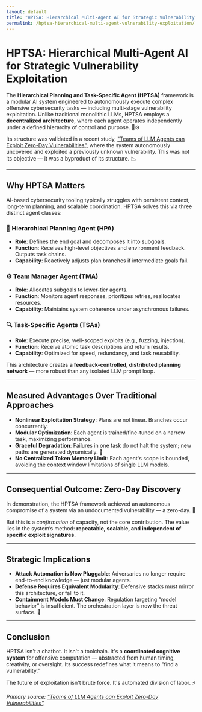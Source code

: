 ```yaml
---
layout: default  
title: "HPTSA: Hierarchical Multi-Agent AI for Strategic Vulnerability Exploitation"  
permalink: /hptsa-hierarchical-multi-agent-vulnerability-exploitation/  
---
```


# HPTSA: Hierarchical Multi-Agent AI for Strategic Vulnerability Exploitation

The **Hierarchical Planning and Task-Specific Agent (HPTSA)** framework is a modular AI system engineered to autonomously execute complex offensive cybersecurity tasks — including multi-stage vulnerability exploitation. Unlike traditional monolithic LLMs, HPTSA employs a **decentralized architecture**, where each agent operates independently under a defined hierarchy of control and purpose. 🧠⚙️

Its structure was validated in a recent study, ["Teams of LLM Agents can Exploit Zero-Day Vulnerabilities"](https://arxiv.org/abs/2406.01637), where the system autonomously uncovered and exploited a previously unknown vulnerability. This was not its objective — it was a byproduct of its structure. 📉

---

## Why HPTSA Matters

AI-based cybersecurity tooling typically struggles with persistent context, long-term planning, and scalable coordination. HPTSA solves this via three distinct agent classes:

### 🧠 Hierarchical Planning Agent (HPA)
- **Role**: Defines the end goal and decomposes it into subgoals.
- **Function**: Receives high-level objectives and environment feedback. Outputs task chains.
- **Capability**: Reactively adjusts plan branches if intermediate goals fail.

### ⚙️ Team Manager Agent (TMA)
- **Role**: Allocates subgoals to lower-tier agents.
- **Function**: Monitors agent responses, prioritizes retries, reallocates resources.
- **Capability**: Maintains system coherence under asynchronous failures.

### 🔍 Task-Specific Agents (TSAs)
- **Role**: Execute precise, well-scoped exploits (e.g., fuzzing, injection).
- **Function**: Receive atomic task descriptions and return results.
- **Capability**: Optimized for speed, redundancy, and task reusability.

This architecture creates **a feedback-controlled, distributed planning network** — more robust than any isolated LLM prompt loop.

---

## Measured Advantages Over Traditional Approaches

- **Nonlinear Exploitation Strategy**: Plans are not linear. Branches occur concurrently.
- **Modular Optimization**: Each agent is trained/fine-tuned on a narrow task, maximizing performance.
- **Graceful Degradation**: Failures in one task do not halt the system; new paths are generated dynamically. 🔁
- **No Centralized Token Memory Limit**: Each agent's scope is bounded, avoiding the context window limitations of single LLM models.

---

## Consequential Outcome: Zero-Day Discovery

In demonstration, the HPTSA framework achieved an autonomous compromise of a system via an undocumented vulnerability — a zero-day. 🎯

But this is a *confirmation* of capacity, not the core contribution. The value lies in the system’s method: **repeatable, scalable, and independent of specific exploit signatures**.

---

## Strategic Implications

- **Attack Automation is Now Pluggable**: Adversaries no longer require end-to-end knowledge — just modular agents.
- **Defense Requires Equivalent Modularity**: Defensive stacks must mirror this architecture, or fall to it.
- **Containment Models Must Change**: Regulation targeting “model behavior” is insufficient. The orchestration layer is now the threat surface. 🔐

---

## Conclusion

HPTSA isn't a chatbot. It isn't a toolchain. It's a **coordinated cognitive system** for offensive computation — abstracted from human timing, creativity, or oversight. Its success redefines what it means to "find a vulnerability."

The future of exploitation isn't brute force. It's automated division of labor. ⚡

*Primary source: ["Teams of LLM Agents can Exploit Zero-Day Vulnerabilities"](https://arxiv.org/abs/2406.01637).*
